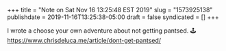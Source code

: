 +++
title = "Note on Sat Nov 16 13:25:48 EST 2019"
slug = "1573925138"
publishdate = 2019-11-16T13:25:38-05:00
draft = false
syndicated = []
+++

I wrote a choose your own adventure about not getting pantsed. 🕹
https://www.chrisdeluca.me/article/dont-get-pantsed/
